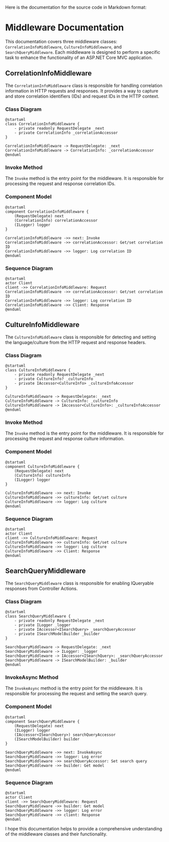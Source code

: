 Here is the documentation for the source code in Markdown format:

# Middleware Documentation

This documentation covers three middleware classes: `CorrelationInfoMiddleware`, `CultureInfoMiddleware`, and `SearchQueryMiddleware`. Each middleware is designed to perform a specific task to enhance the functionality of an ASP.NET Core MVC application.

## CorrelationInfoMiddleware

The `CorrelationInfoMiddleware` class is responsible for handling correlation information in HTTP requests and responses. It provides a way to capture and store correlation identifiers (IDs) and request IDs in the HTTP context.

### Class Diagram
```plantuml
@startuml
class CorrelationInfoMiddleware {
    - private readonly RequestDelegate _next
    - private CorrelationInfo _correlationAccessor
}

CorrelationInfoMiddleware -> RequestDelegate: _next
CorrelationInfoMiddleware -> CorrelationInfo: _correlationAccessor
@enduml
```

### Invoke Method
The `Invoke` method is the entry point for the middleware. It is responsible for processing the request and response correlation IDs.

### Component Model
```plantuml
@startuml
component CorrelationInfoMiddleware {
    (RequestDelegate) next
    (CorrelationInfo) correlationAccessor
    (ILogger) logger
}

CorrelationInfoMiddleware ->> next: Invoke
CorrelationInfoMiddleware ->> correlationAccessor: Get/set correlation ID
CorrelationInfoMiddleware ->> logger: Log correlation ID
@enduml
```

### Sequence Diagram
```plantuml
@startuml
actor Client
client ->> CorrelationInfoMiddleware: Request
CorrelationInfoMiddleware ->> correlationAccessor: Get/set correlation ID
CorrelationInfoMiddleware ->> logger: Log correlation ID
CorrelationInfoMiddleware ->> Client: Response
@enduml
```

## CultureInfoMiddleware

The `CultureInfoMiddleware` class is responsible for detecting and setting the language/culture from the HTTP request and response headers.

### Class Diagram
```plantuml
@startuml
class CultureInfoMiddleware {
    - private readonly RequestDelegate _next
    - private CultureInfo? _cultureInfo
    - private IAccessor<CultureInfo> _cultureInfoAccessor
}

CultureInfoMiddleware -> RequestDelegate: _next
CultureInfoMiddleware -> CultureInfo: _cultureInfo
CultureInfoMiddleware -> IAccessor<CultureInfo>: _cultureInfoAccessor
@enduml
```

### Invoke Method
The `Invoke` method is the entry point for the middleware. It is responsible for processing the request and response culture information.

### Component Model
```plantuml
@startuml
component CultureInfoMiddleware {
    (RequestDelegate) next
    (CultureInfo) cultureInfo
    (ILogger) logger
}

CultureInfoMiddleware ->> next: Invoke
CultureInfoMiddleware ->> cultureInfo: Get/set culture
CultureInfoMiddleware ->> logger: Log culture
@enduml
```

### Sequence Diagram
```plantuml
@startuml
actor Client
client ->> CultureInfoMiddleware: Request
CultureInfoMiddleware ->> cultureInfo: Get/set culture
CultureInfoMiddleware ->> logger: Log culture
CultureInfoMiddleware ->> Client: Response
@enduml
```

## SearchQueryMiddleware

The `SearchQueryMiddleware` class is responsible for enabling IQueryable responses from Controller Actions.

### Class Diagram
```plantuml
@startuml
class SearchQueryMiddleware {
    - private readonly RequestDelegate _next
    - private ILogger _logger
    - private IAccessor<ISearchQuery> _searchQueryAccessor
    - private ISearchModelBuilder _builder
}

SearchQueryMiddleware -> RequestDelegate: _next
SearchQueryMiddleware -> ILogger: _logger
SearchQueryMiddleware -> IAccessor<ISearchQuery>: _searchQueryAccessor
SearchQueryMiddleware -> ISearchModelBuilder: _builder
@enduml
```

### InvokeAsync Method
The `InvokeAsync` method is the entry point for the middleware. It is responsible for processing the request and setting the search query.

### Component Model
```plantuml
@startuml
component SearchQueryMiddleware {
    (RequestDelegate) next
    (ILogger) logger
    (IAccessor<ISearchQuery>) searchQueryAccessor
    (ISearchModelBuilder) builder
}

SearchQueryMiddleware ->> next: InvokeAsync
SearchQueryMiddleware ->> logger: Log error
SearchQueryMiddleware ->> searchQueryAccessor: Set search query
SearchQueryMiddleware ->> builder: Get model
@enduml
```

### Sequence Diagram
```plantuml
@startuml
actor Client
client ->> SearchQueryMiddleware: Request
SearchQueryMiddleware ->> builder: Get model
SearchQueryMiddleware ->> logger: Log error
SearchQueryMiddleware ->> client: Response
@enduml
```

I hope this documentation helps to provide a comprehensive understanding of the middleware classes and their functionality.